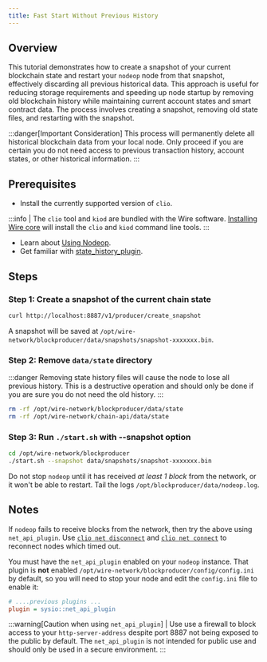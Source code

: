 ```yaml
---
title: Fast Start Without Previous History
---
```


## Overview

This tutorial demonstrates how to create a snapshot of your current blockchain state and restart your `nodeop` node from that snapshot, effectively discarding all previous historical data. This approach is useful for reducing storage requirements and speeding up node startup by removing old blockchain history while maintaining current account states and smart contract data. The process involves creating a snapshot, removing old state files, and restarting with the snapshot.

:::danger[Important Consideration]
This process will permanently delete all historical blockchain data from your local node. Only proceed if you are certain you do not need access to previous transaction history, account states, or other historical information.
:::

## Prerequisites

- Install the currently supported version of `clio`.

:::info
| The `clio` tool and `kiod` are bundled with the Wire software. [Installing Wire core](/docs/getting-started/install-dependencies.md) will install the `clio` and `kiod` command line tools.
:::

- Learn about [Using Nodeop](../usage/index.md).
- Get familiar with [state_history_plugin](../plugins/state-history-plugin.md).

## Steps

### Step 1: Create a snapshot of the current chain state

   ```sh
   curl http://localhost:8887/v1/producer/create_snapshot
   ```

A snapshot will be saved at `/opt/wire-network/blockproducer/data/snapshots/snapshot-xxxxxxx.bin`.

### Step 2: Remove `data/state` directory

:::danger
Removing state history files will cause the node to lose all previous history. This is a destructive operation and should only be done if you are sure you do not need the old history.
:::

```sh
rm -rf /opt/wire-network/blockproducer/data/state
rm -rf /opt/wire-network/chain-api/data/state
```

### Step 3: Run `./start.sh` with --snapshot option

```sh
cd /opt/wire-network/blockproducer
./start.sh --snapshot data/snapshots/snapshot-xxxxxxx.bin
```

Do not stop `nodeop` until it has received *at least 1 block* from the network, or it won't be able to restart. Tail the logs `/opt/blockproducer/data/nodeop.log`.

## Notes

If `nodeop` fails to receive blocks from the network, then try the above using `net_api_plugin`. Use [`clio net disconnect`](/docs/api-reference/tooling/clio/command-reference/net/disconnect.md) and [`clio net connect`](/docs/api-reference/tooling/clio/command-reference/net/connect.md) to reconnect nodes which timed out.

You must have the `net_api_plugin` enabled on your `nodeop` instance. That plugin is **not** enabled `/opt/wire-network/blockproducer/config/config.ini` by default, so you will need to stop your node and edit the `config.ini` file to enable it:

```ini
# ....previous plugins ...
plugin = sysio::net_api_plugin
```

:::warning[Caution when using `net_api_plugin`]
| Use use a firewall to block access to your `http-server-address` despite port 8887 not being exposed to the public by default. The `net_api_plugin` is not intended for public use and should only be used in a secure environment.
:::
